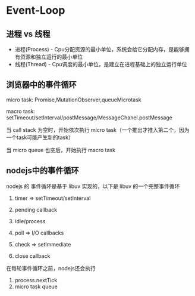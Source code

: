 # Event-Loop

## 进程 vs 线程

* 进程(Process) - Cpu分配资源的最小单位，系统会给它分配内存，是能够拥有资源和独立运行的最小单位
* 线程(Thread) - Cpu调度的最小单位，是建立在进程基础上的独立运行单位

## 浏览器中的事件循环

micro task:
Promise,MutationObserver,queueMicrotask

macro task:
setTimeout/setInterval/postMessage/MessageChanel.postMessage

当 call stack 为空时，开始依次执行 micro task（一个推出才推入第二个，因为一个task可能产生新的task）

当 micro queue 也空后，开始执行 macro task

## nodejs中的事件循环

nodejs 的 事件循环是基于 libuv 实现的，以下是 libuv 的一个完整事件循环

1. timer => setTimeout/setInterval

2. pending callback

3. idle/process 

4. poll =>  I/O callbacks

5. check => setImmediate

6. close callback

在每轮事件循环之前，nodejs还会执行

1. process.nextTick
2. micro task queue
